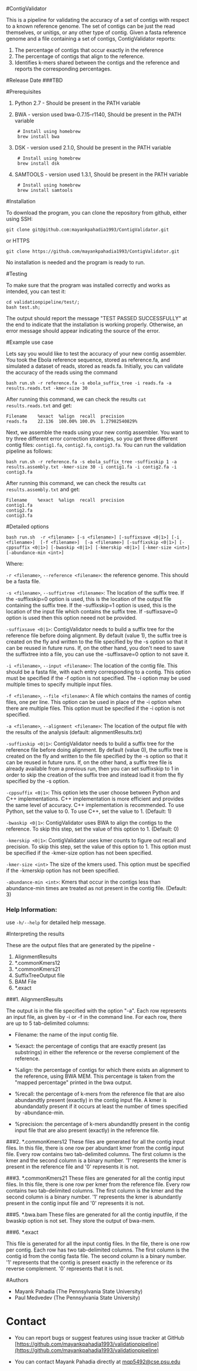#ContigValidator

This is a pipeline for validating the accuracy of a set of contigs with respect to a known reference genome. 
The set of contigs can be just the read themselves, or unitigs, or any other type of contig.
Given a fasta reference genome and a file containing a set of contigs, ContigValidator reports:

1. The percentage of contigs that occur exactly in the reference
2. The percentage of contigs that align to the reference.
3. Identifies k-mers shared between the contigs and the reference and reports the corresponding percentages.


<!-- This is a validation pipeline for checking the accuracy of an assembler. 

The inputs to the pipeline are fasta files. A fasta file for the reference genome and one or more fasta files for contigs/reads.

This pipeline does the following things - 

1. Uses simple exact matching to get the alignment percent of a read/contig with the reference
2. Uses BWA to find the alignment of read/contig with the reference
3. Compares the percentage of kmers common between the reads/contig and reference
--->


#Release Date
###TBD

#Prerequisites

1. Python 2.7 - Should be present in the PATH variable


2. BWA - version used bwa-0.7.15-r1140, Should be present in the PATH variable

		# Install using homebrew
		brew install bwa

3. DSK - version used 2.1.0, Should be present in the PATH variable

		# Install using homebrew
		brew install dsk

4. SAMTOOLS - version used 1.3.1, Should be present in the PATH variable

		# Install using homebrew
		brew install samtools

#Installation

To download the program, you can clone the repository from github, either using SSH: 

	
	git clone git@github.com:mayankpahadia1993/ContigValidator.git
	
or HTTPS
	
	git clone https://github.com/mayankpahadia1993/ContigValidator.git

No installation is needed and the program is ready to run.

#Testing

To make sure that the program was installed correctly and works as intended, you can test it:

	cd validationpipeline/test/;
	bash test.sh;

The output should  report the message "TEST PASSED SUCCESSFULLY" at the end to indicate that the installation is working properly. Otherwise, an error message should appear indicating the source of the error. 


#Example use case

Lets say you would like to test the accuracy of your new contig assembler. 
You took the Ebola reference sequence, stored as reference.fa, and 
simulated a dataset of reads, stored as reads.fa. 
Initially, you can validate the accuracy of the reads using the command

	bash run.sh -r reference.fa -s ebola_suffix_tree -i reads.fa -a results.reads.txt -kmer-size 30 

After running this command, we can check the results ```cat results.reads.txt``` and get:
	
	Filename	%exact	%align	recall	precision
	reads.fa	22.136	100.00%	100.0%	1.27982540829%

Next, we assemble the reads using your new contig assembler. 
You want to try three different error correction strategies, so you get three different contig files: 
`contig1.fa`, `contig2.fa`, `contig3.fa`.
You can run the validation pipeline as follows:
	
	bash run.sh -r reference.fa -s ebola_suffix_tree -suffixskip 1 -a results.assembly.txt -kmer-size 30 -i contig1.fa -i contig2.fa -i contig3.fa

After running this command, we can check the results ```cat results.assembly.txt``` and get:
	
	Filename	%exact	%align	recall	precision
	contig1.fa	
	contig2.fa	
	contig3.fa	
	


#Detailed options


`bash run.sh  -r <filename> [-s <filename>] [-suffixsave <0|1>] [-i <filename>]  [-f <filename>]  [-a <filename>] [-suffixskip <0|1>] [-cppsuffix <0|1>] [-bwaskip <0|1>] [-kmerskip <0|1>] [-kmer-size <int>] [-abundance-min <int>]`


Where: 

`-r <filename>`, `--reference <filename>`: the reference genome. This should be a fasta file.


`-s <filename>`, `--suffixtree <filename>`: The location of the suffix tree. If the -suffixskip=0 option is used, this is the location of the output file containing the suffix tree. If the -suffixskip=1 option is used, this is the location of the input file which contains the suffix tree. If -suffixsave=0 option is used then this option neeed not be provided.


`-suffixsave <0|1>`: ContigValidator needs to build a suffix tree for the reference file before doing alignment. By default (value 1), the suffix tree is created on the fly and written to the file specified by the -s option so that it can be reused in future runs. If, on the other hand, you don't need to save the suffixtree into a file, you can use the -suffixsave=0 option to not save it. 


`-i <filename>`, `--input <filename>`: The location of the contig file. This should be a fasta file, with each entry corresponding to a contig. This option must be specified if the -f option is not specified. The -i option may be used multiple times to specify multiple input files.


`-f <filename>`, `--file <filename>`: A file which contains the names of contig files, one per line. This option can be used in place of the -i option when there are multiple files. This option must be specified if the -i option is not specified.


`-a <filename>`, `--alignment <filename>`: The location of the output file with the results of the analysis (default: alignmentResults.txt)


`-suffixskip <0|1>`: ContigValidator needs to build a suffix tree for the reference file before doing alignment. By default (value 0), the suffix tree is created on the fly and written to the file specified by the -s option so that it can be reused in future runs. If, on the other hand, a suffix tree file is already available from a previous run, then you can set suffixskip to 1 in order to skip the creation of the suffix tree and instead load it from the fly specified by the -s option.

`-cppsuffix <0|1>`: This option lets the user choose between Python and C++ implementations. C++ implementation is more efficient and provides the same level of accuracy. C++ implementation is recommended. To use Python, set the value to 0. To use C++, set the value to 1. (Default: 1)


`-bwaskip <0|1>`: ContigValidator uses BWA to align the contigs to the reference. To skip this step, set the value of this option to 1.  (Default: 0)



`-kmerskip <0|1>`: ContigValidator uses kmer counts to figure out recall and precision. To skip this step, set the value of this option to 1. This option must be specified if the -kmer-size option has not been specified.


`-kmer-size <int>` The size of the kmers used. This option must be specified if the -kmerskip option has not been specified. 


`-abundance-min <int>`: Kmers that occur in the contigs less than abundance-min times are treated as not present in the contig file.  (Default: 3) 


### Help Information:

use `-h/--help` for detailed help message.


#Interpreting the results

These are the output files that are generated by the pipeline - 

1. AlignmentResults
2. *.commonKmers12
3. *.commonKmers21
4. SuffixTreeOutput file
5. BAM File
6. *.exact


###1. AlignmentResults 

The output is in the file specified with the option "-a". Each row represents an input file, as given by -i or -f in the command line. For each row, there are up to 5 tab-delimited columns:


- Filename: the name of the input contig file.


- %exact: the percentage of contigs that are exactly present (as substrings) in either the reference or the reverse complement of the reference.


- %align: the percentage of contigs for which there exists an alignment to the reference, using BWA MEM. This percentage is taken from the "mapped percentage" printed in the bwa output.


- %recall: the percentage of k-mers from the reference file that are also abundandtly present (exactly) in the contig input file. A kmer is abundandatly present if it occurs at least the number of times specified by -abundance-min. 


- %precision: the percentage of k-mers abundandtly present in the contig input file that are also present (exactly) in the reference file.




###2. *.commonKmers12 
These files are generated for all the contig input files. In this file, there is one row per abundant kmer from the contig input file. Every row contains two tab-delimited columns. The first column is the kmer and the second column is a binary number. '1' represents the kmer is present in the reference file and '0' represents it is not.


###3. *.commonKmers21
These files are generated for all the contig input files. In this file, there is one row per kmer from the reference file. Every row contains two tab-delimited columns. The first column is the kmer and the second column is a binary number. '1' represents the kmer is abundantly present in the contig input file and '0' represents it is not. 


###5. *.bwa.bam
These files are generated for all the contig inputfile, if the bwaskip option is not set. They store the output of bwa-mem.

###6. *.exact

This file is generated for all the input contig files. In the file, there is one row per contig. Each row has two tab-delimited columns. The first column is the contig id from the contig fasta file. The second column is a binary number. '1' represents that the contig is present exactly in the reference or its reverse complement. '0' represents that it is not. 


#Authors
- Mayank Pahadia (The Pennsylvania State University)
- Paul Medvedev (The Pennsylvania State University)


# Contact

- You  can report bugs or suggest features using issue tracker at GitHub [https://github.com/mayankpahadia1993/validationpipeline](https://github.com/mayankpahadia1993/validationpipeline)

- You can contact Mayank Pahadia directly at mqp5492@cse.psu.edu


